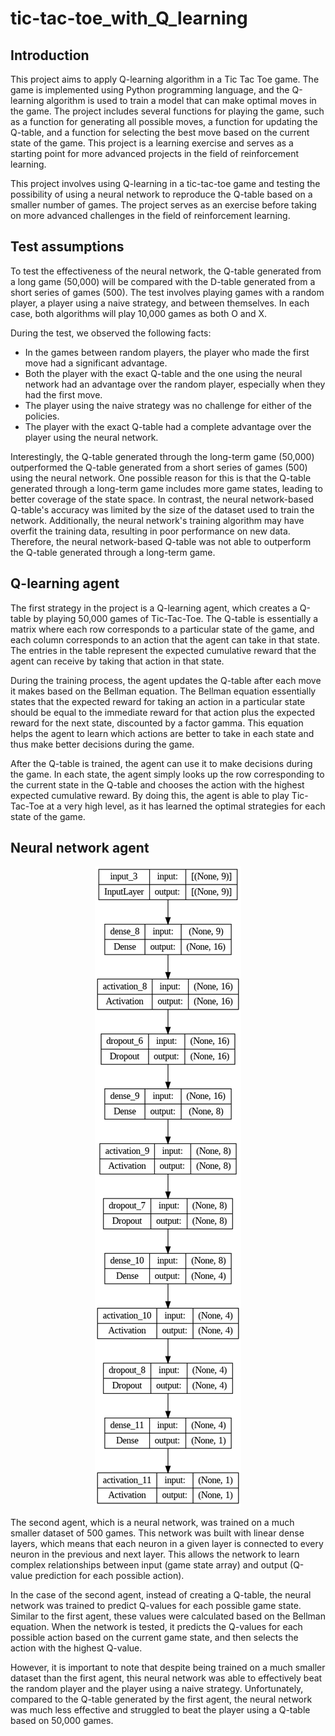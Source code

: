 # tic-tac-toe_with_Q_learning
## Introduction

This project aims to apply Q-learning algorithm in a Tic Tac Toe game. The game is implemented using Python programming language, and the Q-learning algorithm is used to train a model that can make optimal moves in the game. The project includes several functions for playing the game, such as a function for generating all possible moves, a function for updating the Q-table, and a function for selecting the best move based on the current state of the game. This project is a learning exercise and serves as a starting point for more advanced projects in the field of reinforcement learning.

This project involves using Q-learning in a tic-tac-toe game and testing the possibility of using a neural network to reproduce the Q-table based on a smaller number of games. The project serves as an exercise before taking on more advanced challenges in the field of reinforcement learning.

## Test assumptions

To test the effectiveness of the neural network, the Q-table generated from a long game (50,000) will be compared with the D-table generated from a short series of games (500). The test involves playing games with a random player, a player using a naive strategy, and between themselves. In each case, both algorithms will play 10,000 games as both O and X.

During the test, we observed the following facts:

* In the games between random players, the player who made the first move had a significant advantage.
* Both the player with the exact Q-table and the one using the neural network had an advantage over the random player, especially when they had the first move.
* The player using the naive strategy was no challenge for either of the policies.
* The player with the exact Q-table had a complete advantage over the player using the neural network.

Interestingly, the Q-table generated through the long-term game (50,000) outperformed the Q-table generated from a short series of games (500) using the neural network. One possible reason for this is that the Q-table generated through a long-term game includes more game states, leading to better coverage of the state space. In contrast, the neural network-based Q-table's accuracy was limited by the size of the dataset used to train the network. Additionally, the neural network's training algorithm may have overfit the training data, resulting in poor performance on new data. Therefore, the neural network-based Q-table was not able to outperform the Q-table generated through a long-term game.

## Q-learning agent

The first strategy in the project is a Q-learning agent, which creates a Q-table by playing 50,000 games of Tic-Tac-Toe. The Q-table is essentially a matrix where each row corresponds to a particular state of the game, and each column corresponds to an action that the agent can take in that state. The entries in the table represent the expected cumulative reward that the agent can receive by taking that action in that state.

During the training process, the agent updates the Q-table after each move it makes based on the Bellman equation. The Bellman equation essentially states that the expected reward for taking an action in a particular state should be equal to the immediate reward for that action plus the expected reward for the next state, discounted by a factor gamma. This equation helps the agent to learn which actions are better to take in each state and thus make better decisions during the game.

After the Q-table is trained, the agent can use it to make decisions during the game. In each state, the agent simply looks up the row corresponding to the current state in the Q-table and chooses the action with the highest expected cumulative reward. By doing this, the agent is able to play Tic-Tac-Toe at a very high level, as it has learned the optimal strategies for each state of the game.

## Neural network agent

<div style="text-align:center">

![pic 1](https://github.com/KordianChi/tic-tac-toe_with_Q_learning/blob/main/model.png)

</div>
The second agent, which is a neural network, was trained on a much smaller dataset of 500 games. This network was built with linear dense layers, which means that each neuron in a given layer is connected to every neuron in the previous and next layer. This allows the network to learn complex relationships between input (game state array) and output (Q-value prediction for each possible action).

In the case of the second agent, instead of creating a Q-table, the neural network was trained to predict Q-values for each possible game state. Similar to the first agent, these values were calculated based on the Bellman equation. When the network is tested, it predicts the Q-values for each possible action based on the current game state, and then selects the action with the highest Q-value.

However, it is important to note that despite being trained on a much smaller dataset than the first agent, this neural network was able to effectively beat the random player and the player using a naive strategy. Unfortunately, compared to the Q-table generated by the first agent, the neural network was much less effective and struggled to beat the player using a Q-table based on 50,000 games.
